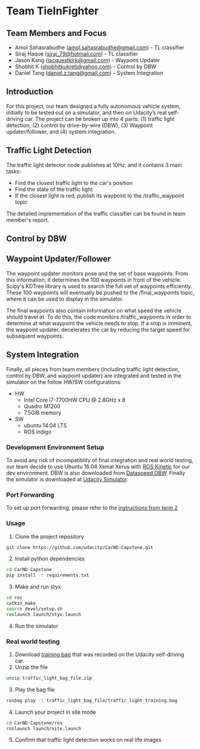 # Team TieInFighter

## Team Members and Focus
* Amol Sahasrabudhe (amol.sahasrabudhe@gmail.com) - TL classifier
* Siraj Haque (siraj_79@hotmail.com) - TL classifier
* Jason Kang (jacquestkirk@gmail.com) - Waypoint Updater
* Shobhit K (shobhitkukreti@yahoo.com) - Control by DBW
* Daniel Tang (daniel.z.tang@gmail.com) - System Integration

## Introduction

For this project, our team designed a fully autonomous vehicle system, initially to be tested out on a simulator, and then on Udacity’s real self-driving car. The project can be broken up into 4 parts: (1) traffic light detection, (2) control by drive-by-wire (DBW), (3) Waypoint updater/follower, and (4) system integration.

## Traffic Light Detection

The traffic light detector node publishes at 10Hz, and it contains 3 main tasks:

* Find the closest traffic light to the car's position
* Find the state of the traffic light
* If the closest light is red, publish its waypoint to the /traffic_waypoint topic

The detailed implementation of the traffic classifier can be found in team member's report.

## Control by DBW


## Waypoint Updater/Follower

The waypoint updater monitors pose and the set of base waypoints. From this information, it determines the 100 waypoints in front of the vehicle. Scipy's KDTree library is used to search the full set of waypoints efficiently. These 100 waypoints will eventually be pushed to the /final_waypoints topic, where it can be used to display in the simulator. 

The final waypoints also contain information on what speed the vehicle should travel at. To do this, the code monitors /traffic_waypoints in order to determine at what waypoint the vehicle needs to stop. If a stop is imminent, the waypoint updater, decelerates the car by reducing the target speed for subsequent waypoints. 

## System Integration

Finally, all pieces from team members (including traffic light detection, control by DBW, and waypoint updater) are integrated and tested in the simulator on the follow HW/SW configurations:

* HW
    * Intel Core i7-7700HW CPU @ 2.8GHz x 8
    * Quadro M1200
    * 7.5GiB memory
* SW
    * ubuntu 14.04 LTS
    * ROS indigo

### Development Environment Setup

To avoid any risk of incompatiblity of final integration and real world testing, our team decide to use Ubuntu 16.04 Xenial Xerus with [ROS Kinetic](http://wiki.ros.org/kinetic/Installation/Ubuntu) for our dev environment. DBW is also downloaded from [Dataspeed DBW](https://bitbucket.org/DataspeedInc/dbw_mkz_ros). Finally the simulator is downloaded at [Udacity Simulator](https://github.com/udacity/CarND-Capstone/releases).

### Port Forwarding
To set up port forwarding, please refer to the [instructions from term 2](https://classroom.udacity.com/nanodegrees/nd013/parts/40f38239-66b6-46ec-ae68-03afd8a601c8/modules/0949fca6-b379-42af-a919-ee50aa304e6a/lessons/f758c44c-5e40-4e01-93b5-1a82aa4e044f/concepts/16cf4a78-4fc7-49e1-8621-3450ca938b77)

### Usage

1. Clone the project repository
```bash
git clone https://github.com/udacity/CarND-Capstone.git
```

2. Install python dependencies
```bash
cd CarND-Capstone
pip install -r requirements.txt
```
3. Make and run styx
```bash
cd ros
catkin_make
source devel/setup.sh
roslaunch launch/styx.launch
```
4. Run the simulator

### Real world testing
1. Download [training bag](https://s3-us-west-1.amazonaws.com/udacity-selfdrivingcar/traffic_light_bag_file.zip) that was recorded on the Udacity self-driving car.
2. Unzip the file
```bash
unzip traffic_light_bag_file.zip
```
3. Play the bag file
```bash
rosbag play -l traffic_light_bag_file/traffic_light_training.bag
```
4. Launch your project in site mode
```bash
cd CarND-Capstone/ros
roslaunch launch/site.launch
```
5. Confirm that traffic light detection works on real life images
